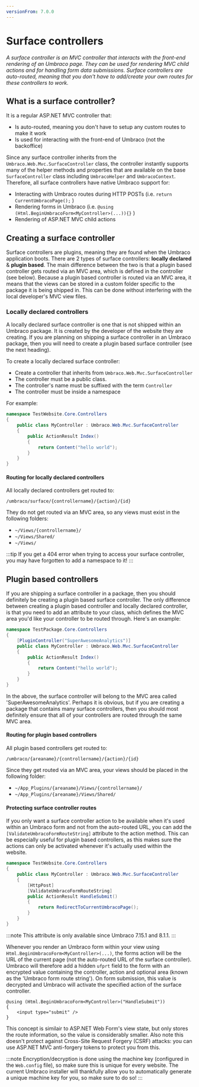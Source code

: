 ```yaml
---
versionFrom: 7.0.0
---
```


# Surface controllers

_A surface controller is an MVC controller that interacts with the front-end rendering of an Umbraco page. They can be used for rendering MVC child actions and for handling form data submissions. Surface controllers are auto-routed, meaning that you don't have to add/create your own routes for these controllers to work._

## What is a surface controller?

It is a regular ASP.NET MVC controller that:

* Is auto-routed, meaning you don't have to setup any custom routes to make it work
* Is used for interacting with the front-end of Umbraco (not the backoffice)

Since any surface controller inherits from the `Umbraco.Web.Mvc.SurfaceController` class, the controller instantly supports many of the helper methods and properties that are available on the base `SurfaceController` class including `UmbracoHelper` and `UmbracoContext`. Therefore, all surface controllers have native Umbraco support for:

* Interacting with Umbraco routes during HTTP POSTs (i.e. `return CurrentUmbracoPage();` )
* Rendering forms in Umbraco (i.e. `@using (Html.BeginUmbracoForm<MyController>(...)){}` )
* Rendering of ASP.NET MVC child actions

## Creating a surface controller

Surface controllers are plugins, meaning they are found when the Umbraco application boots. There are 2 types of surface controllers: **locally declared** & **plugin based**. The main difference between the two is that a plugin based controller gets routed via an MVC area, which is defined in the controller (see below). Because a plugin based controller is routed via an MVC area, it means that the views can be stored in a custom folder specific to the package it is being shipped in. This can be done without interfering with the local developer's MVC view files.

### Locally declared controllers

A locally declared surface controller is one that is not shipped within an Umbraco package. It is created by the developer of the website they are creating. If you are planning on shipping a surface controller in an Umbraco package, then you will need to create a plugin based surface controller (see the next heading).

To create a locally declared surface controller:

* Create a controller that inherits from `Umbraco.Web.Mvc.SurfaceController`
* The controller must be a public class.
* The controller's name must be suffixed with the term `Controller`
* The controller must be inside a namespace

For example:

```csharp
namespace TestWebsite.Core.Controllers
{
    public class MyController : Umbraco.Web.Mvc.SurfaceController
    {
        public ActionResult Index()
        {
            return Content("hello world");
        }
    }
}
```

#### Routing for locally declared controllers

All locally declared controllers get routed to:

    /umbraco/surface/{controllername}/{action}/{id}

They do not get routed via an MVC area, so any views must exist in the following folders:

* `~/Views/{controllername}/`
* `~/Views/Shared/`
* `~/Views/`

:::tip
If you get a 404 error when trying to access your surface controller, you may have forgotten to add a namespace to it!
:::

## Plugin based controllers

If you are shipping a surface controller in a package, then you should definitely be creating a plugin based surface controller. The only difference between creating a plugin based controller and locally declared controller, is that you need to add an attribute to your class, which defines the MVC area you'd like your controller to be routed through. Here's an example:

```csharp
namespace TestPackage.Core.Controllers
{
    [PluginController("SuperAwesomeAnalytics")]
    public class MyController : Umbraco.Web.Mvc.SurfaceController
    {
        public ActionResult Index()
        {
            return Content("hello world");
        }
    }
}
```

In the above, the surface controller will belong to the MVC area called 'SuperAwesomeAnalytics'. Perhaps it is obvious, but if you are creating a package that contains many surface controllers, then you should most definitely ensure that all of your controllers are routed through the same MVC area.

#### Routing for plugin based controllers

All plugin based controllers get routed to:

    /umbraco/{areaname}/{controllername}/{action}/{id}

Since they get routed via an MVC area, your views should be placed in the following folder:

* `~/App_Plugins/{areaname}/Views/{controllername}/`
* `~/App_Plugins/{areaname}/Views/Shared/`

#### Protecting surface controller routes

If you only want a surface controller action to be available when it's used within an Umbraco form and not from the auto-routed URL, you can add the `[ValidateUmbracoFormRouteString]` attribute to the action method. This can be especially useful for plugin based controllers, as this makes sure the actions can only be activated whenever it's actually used within the website.

```csharp
namespace TestWebsite.Core.Controllers
{
    public class MyController : Umbraco.Web.Mvc.SurfaceController
    {
        [HttpPost]
        [ValidateUmbracoFormRouteString]
        public ActionResult HandleSubmit()
        {
            return RedirectToCurrentUmbracoPage();
        }
    }
}
```

:::note
This attribute is only available since Umbraco 7.15.1 and 8.1.1.
:::

Whenever you render an Umbraco form within your view using `Html.BeginUmbracoForm<MyController>(...)`, the forms action will be the URL of the current page (not the auto-routed URL of the surface controller). Umbraco will therefore add a hidden `ufprt` field to the form with an encrypted value containing the controller, action and optional area (known as the 'Umbraco form route string'). On form submission, this value is decrypted and Umbraco will activate the specified action of the surface controller.

```razor
@using (Html.BeginUmbracoForm<MyController>("HandleSubmit"))
{
    <input type="submit" />
}
```

This concept is similair to ASP.NET Web Form's view state, but only stores the route information, so the value is considerably smaller. Also note this doesn't protect against Cross-Site Request Forgery (CSRF) attacks: you can use ASP.NET MVC anti-forgery tokens to protect you from this.

:::note
Encryption/decryption is done using the machine key (configured in the `Web.config` file), so make sure this is unique for every website. The current Umbraco installer will thankfully allow you to automatically generate a unique machine key for you, so make sure to do so!
:::
